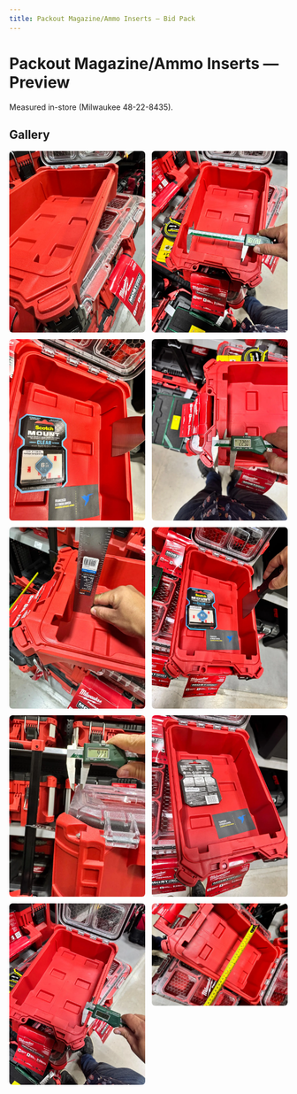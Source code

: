 ```yaml
---
title: Packout Magazine/Ammo Inserts — Bid Pack
---
```

<meta name="robots" content="noindex, nofollow">

# Packout Magazine/Ammo Inserts — Preview
Measured in-store (Milwaukee 48-22-8435).

## Gallery
<style>
.gallery-2{display:grid;grid-template-columns:repeat(2,minmax(0,1fr));gap:12px}
.gallery-2 img{width:100%;height:auto;border-radius:6px}
@media (max-width:700px){.gallery-2{grid-template-columns:1fr}}
</style>

<div class="gallery-2">
  <img src="/bids/assets/img/webp/Image1.webp" alt="Packout 1" loading="lazy">
  <img src="/bids/assets/img/webp/Image2.webp" alt="Packout 2" loading="lazy">
  <img src="/bids/assets/img/webp/Image3.webp" alt="Packout 3" loading="lazy">
  <img src="/bids/assets/img/webp/Image4.webp" alt="Packout 4" loading="lazy">
  <img src="/bids/assets/img/webp/Image5.webp" alt="Packout 5" loading="lazy">
  <img src="/bids/assets/img/webp/Image6.webp" alt="Packout 6" loading="lazy">
  <img src="/bids/assets/img/webp/Image7.webp" alt="Packout 7" loading="lazy">
  <img src="/bids/assets/img/webp/Image8.webp" alt="Packout 8" loading="lazy">
  <img src="/bids/assets/img/webp/Image9.webp" alt="Packout 9" loading="lazy">
  <img src="/bids/assets/img/webp/Image10.webp" alt="Packout 10" loading="lazy">
</div>
